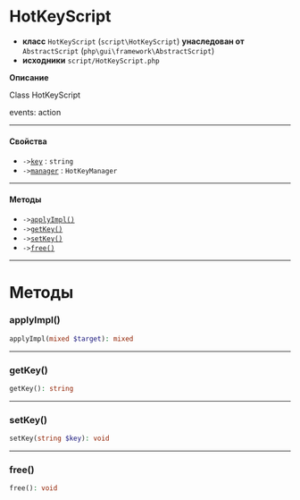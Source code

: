 # HotKeyScript

- **класс** `HotKeyScript` (`script\HotKeyScript`) **унаследован от** `AbstractScript` (`php\gui\framework\AbstractScript`)
- **исходники** `script/HotKeyScript.php`

**Описание**

Class HotKeyScript

events: action

---

#### Свойства

- `->`[`key`](#prop-key) : `string`
- `->`[`manager`](#prop-manager) : `HotKeyManager`

---

#### Методы

- `->`[`applyImpl()`](#method-applyimpl)
- `->`[`getKey()`](#method-getkey)
- `->`[`setKey()`](#method-setkey)
- `->`[`free()`](#method-free)

---
# Методы

<a name="method-applyimpl"></a>

### applyImpl()
```php
applyImpl(mixed $target): mixed
```

---

<a name="method-getkey"></a>

### getKey()
```php
getKey(): string
```

---

<a name="method-setkey"></a>

### setKey()
```php
setKey(string $key): void
```

---

<a name="method-free"></a>

### free()
```php
free(): void
```
